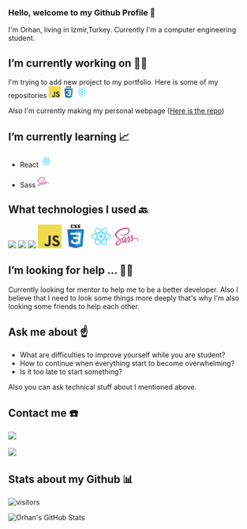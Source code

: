 ### Hello, welcome to my Github Profile 👋

I'm Orhan, living in Izmir,Turkey. Currently I'm a computer engineering student.

<!--
**OrhanOzkercin/OrhanOzkercin** is a ✨ _special_ ✨ repository because its `README.md` (this file) appears on your GitHub profile.

Here are some ideas to get you started:

- 🔭 I’m currently working on ...
- 🌱 I’m currently learning ...
- 👯 I’m looking to collaborate on ...
- 🤔 I’m looking for help with ...
- 💬 Ask me about ...
- 📫 How to reach me: ...
- 😄 Pronouns: ...
- ⚡ Fun fact: ...
-->

## I’m currently working on 👨‍💻

I'm trying to add new project to my portfolio. Here is some of my repositories  <a href='https://github.com/OrhanOzkercin/Vanilla-Js-Projects'><img src='https://raw.githubusercontent.com/github/explore/80688e429a7d4ef2fca1e82350fe8e3517d3494d/topics/javascript/javascript.png' width='24px' /></a>
<a href='https://github.com/OrhanOzkercin/Simple-Html-Css-Projects'><img src='https://raw.githubusercontent.com/github/explore/80688e429a7d4ef2fca1e82350fe8e3517d3494d/topics/css/css.png' width='24px' /></a>
<a href='https://github.com/OrhanOzkercin/Simple-React-Projects'><img  src='https://raw.githubusercontent.com/github/explore/80688e429a7d4ef2fca1e82350fe8e3517d3494d/topics/react/react.png' width='24px' /></a>

Also I'm currently making my personal webpage (<a href='https://github.com/OrhanOzkercin/orhanozkercin.com'>Here is the repo</a>)


##  I’m currently learning 📈


 - React <img src='https://raw.githubusercontent.com/github/explore/80688e429a7d4ef2fca1e82350fe8e3517d3494d/topics/react/react.png' width='24px' /> 
 
 - Sass  <img src='https://raw.githubusercontent.com/github/explore/master/topics/sass/sass.png' width='24px' />
 
 ## What technologies I used 🔙
 
 <img src='https://miro.medium.com/max/3954/1*w0u2TZpEp3WfKMrlL5jTSw.png' width='48px' /> <img src='https://www.mshowto.org/images/articles/2019/11/one-cikan.png' width='48px' />  <img src='https://miro.medium.com/max/5000/1*sluuRP9RbH3MPqzbFNLEmQ.png' width='48px' />  <img src='https://raw.githubusercontent.com/github/explore/80688e429a7d4ef2fca1e82350fe8e3517d3494d/topics/javascript/javascript.png' width='48px' />  <img src='https://raw.githubusercontent.com/github/explore/80688e429a7d4ef2fca1e82350fe8e3517d3494d/topics/css/css.png' width='48px' />  <img  src='https://raw.githubusercontent.com/github/explore/80688e429a7d4ef2fca1e82350fe8e3517d3494d/topics/react/react.png' width='48px' /> <img src='https://raw.githubusercontent.com/github/explore/master/topics/sass/sass.png' width='48px' />

 
##  I’m looking for help ... 💁‍♂️ 

 Currently looking for mentor to help me to be a better developer. Also I believe that I need to look some things more deeply that's why I'm also looking some friends to help each other.
 
##  Ask me about ☝️

 - What are difficulties to improve yourself while you are student?
 - How to continue when everything start to become overwhelming? 
 - Is it too late to start something?
 
Also you can ask technical stuff about I mentioned above.

## Contact me ☎️
<a href='https://www.linkedin.com/in/orhanozkercin/'>
<img src='https://img.shields.io/badge/ORHANOZKERC%C4%B0N-FOLLOW%20ON%20LINKEDIN-BLUE?style=for-the-badge&logo=linkedin' height='48px'/></a>

<a href='https://twitter.com/OOzkercin/'><img src='https://img.shields.io/badge/ORHANOZKERC%C4%B0N-FOLLOW%20ON%20TWITTER-BLUE?style=for-the-badge&logo=twitter' height='48px'/></a>


## Stats about my Github 📊


![visitors](https://img.shields.io/badge/dynamic/json?color=informational&label=visitor%20count&query=value&url=https%3A%2F%2Fapi.countapi.xyz%2Fhit%2Forhanozkercin.orhanozkercin%2Freadme)

![Orhan's GitHub Stats](https://github-readme-stats.vercel.app/api?username=orhanozkercin&show_icons=true)
